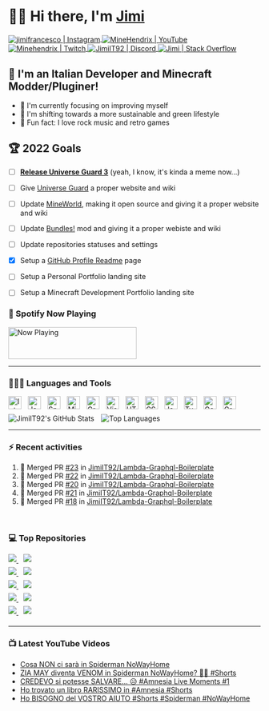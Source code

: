 # 👋🏼 Hi there, I'm <a href="https://stackoverflow.com/users/2695796/jimi" target="_blank">Jimi</a>
<a href="https://www.instagram.com/jimifrancesco/" target="_blank">
  <img align="center" alt="jimifrancesco | Instagram" title="Instagram" src="https://img.shields.io/badge/jimifrancesco-e4405f?style=flat-square&logo=instagram&logoColor=white" />
</a>
<a href="https://www.youtube.com/channel/UCQMKod7OLyusuyzV4dSHBvQ" target="_blank">
  <img align="center" alt="MineHendrix | YouTube" title="YouTube" src="https://img.shields.io/youtube/channel/subscribers/UCQMKod7OLyusuyzV4dSHBvQ?label=%20MineHendrix&logo=youtube&style=flat-square" />
</a>
<a href="https://www.twitch.tv/minehendrix" target="_blank">
  <img align="center" alt="Minehendrix | Twitch" title="Twitch" src="https://img.shields.io/twitch/status/minehendrix?color=9146FF&label=Minehendrix&logo=twitch&logoColor=white&style=flat-square" />
</a>
<a href="http://discordapp.com/users/155469699109486592" target="_blank">
  <img align="center" alt="JimiIT92 | Discord" title="Discord" src="https://img.shields.io/badge/JimiIT92-5865F2?style=flat-square&logo=discord&logoColor=white" />
</a>
<a href="https://stackoverflow.com/users/2695796/jimi" target="_blank">
  <img align="center" alt="Jimi | Stack Overflow" title="Stack Overflow" src="https://img.shields.io/badge/Jimi-FF6719?style=flat-square&logo=stackoverflow&logoColor=white" />
</a>

## 🍝 I'm an Italian Developer and Minecraft Modder/Pluginer!

- 🥊 I'm currently focusing on improving myself
- 🌳 I'm shifting towards a more sustainable and green lifestyle
- 🎸 Fun fact: I love rock music and retro games

## 🏆 2022 Goals

- [ ] <u>**Release Universe Guard 3**</u> (yeah, I know, it's kinda a meme now...)
- [ ] Give <a href="https://ore.spongepowered.org/Francesco_Jimi/Universe-Guard" target="_blank">Universe Guard</a> a proper website and wiki
- [ ] Update <a href="https://mineworldminecraft.altervista.org/blog/" target="_blank">MineWorld</a>, making it open source and giving it a proper website and wiki
- [ ] Update <a href="https://www.curseforge.com/minecraft/mc-mods/bundles-mod" target="_blank">Bundles!</a> mod and giving it a proper webiste and wiki
- [ ] Update repositories statuses and settings
- [x] Setup a <a href="https://github.com/JimiIT92" target="_blank">GitHub Profile Readme</a>[]() page
- [ ] Setup a Personal Portfolio landing site
- [ ] Setup a Minecraft Development Portfolio landing site


### 🎵 Spotify Now Playing

<img src="https://novatorem-jimiit92.vercel.app/api/spotify" width="256" height="64" alt="Now Playing">

<hr />

### 👨🏼‍💻 Languages and Tools

<a href="https://www.jetbrains.com/idea/" target="_blank"><img align="left" alt="IntelliJ Idea" title="IntelliJ Idea" width="26px" style="margin-right: 13px" src="https://ico.now.sh/intellijidea/4697ff" /></a>
<a href="https://www.java.com/" target="_blank"><img align="left" alt="Java" title="Java" width="26px" style="margin-right: 13px" src="https://ico.now.sh/java/F08705" /></a>
<a href="https://www.spongepowered.org/" target="_blank"><img align="left" alt="Sponge" title="Sponge" width="26px" style="margin-right: 13px" src="https://www.spongepowered.org/assets/img/icons/spongie-mark.svg" /></a>
<a href="https://forums.minecraftforge.net/" target="_blank"><img align="left" alt="Minecraft Forge" title="Minecraft Forge" width="26px" style="margin-right: 13px" src="https://ico.now.sh/curseforge/ED2D2F" /></a>
<a href="https://trello.com/" target="_blank"><img align="left" alt="GraphQL" title="GraphQL" width="26px" style="margin-right: 13px" src="https://ico.now.sh/trello/0052CC" /></a>
<a href="https://code.visualstudio.com/" target="_blank"><img align="left" alt="Visual Studio Code" title="Visual Studio Code" width="26px" style="margin-right: 13px" src="https://ico.now.sh/visualstudiocode/007ACC" /></a>
<a href="https://www.w3schools.com/html/" target="_blank"><img align="left" alt="HTML 5" title="HTML 5" width="26px" style="margin-right: 13px" src="https://ico.now.sh/html5/E34F26" /></a>
<a href="https://www.w3schools.com/css/" target="_blank"><img align="left" alt="CSS 3" title="CSS 3" width="26px" style="margin-right: 13px" src="https://ico.now.sh/css3/1572B6" /></a>
<a href="https://www.w3schools.com/js/" target="_blank"><img align="left" alt="Javascript" title="Javascript" width="26px" style="margin-right: 13px" src="https://ico.now.sh/javascript/F7DF1E" /></a>
<a href="https://www.typescriptlang.org/" target="_blank"><img align="left" alt="Typescript" title="Typescript" width="26px" style="margin-right: 13px" src="https://ico.now.sh/typescript/3178C6" /></a>
<a href="https://go.dev/" target="_blank"><img align="left" alt="GoLang" title="GoLang" width="26px" style="margin-right: 13px" src="https://ico.now.sh/go/00ADD8" /></a>
<a href="https://graphql.org/" target="_blank"><img align="left" alt="GraphQL" title="GraphQL" width="26px" style="margin-right: 13px" src="https://ico.now.sh/graphql/E10098" /></a>

<br/>
<br/>
<img align="center" alt="JimiIT92's GitHub Stats" src="https://github-readme-stats.vercel.app/api?username=JimiIT92&show_icons=true&hide_border=true&theme=dark&hide=prs" />
<img align="center" alt="Top Languages" style="margin-left: 10px" src="https://github-readme-stats.vercel.app/api/top-langs/?username=JimiIT92&layout=compact&theme=dark&langs_count=10&hide_border=true" />


<hr />

### ⚡ Recent activities
<!--START_SECTION:activity-->
1. 🎉 Merged PR [#23](https://github.com/JimiIT92/Lambda-Graphql-Boilerplate/pull/23) in [JimiIT92/Lambda-Graphql-Boilerplate](https://github.com/JimiIT92/Lambda-Graphql-Boilerplate)
2. 🎉 Merged PR [#22](https://github.com/JimiIT92/Lambda-Graphql-Boilerplate/pull/22) in [JimiIT92/Lambda-Graphql-Boilerplate](https://github.com/JimiIT92/Lambda-Graphql-Boilerplate)
3. 🎉 Merged PR [#20](https://github.com/JimiIT92/Lambda-Graphql-Boilerplate/pull/20) in [JimiIT92/Lambda-Graphql-Boilerplate](https://github.com/JimiIT92/Lambda-Graphql-Boilerplate)
4. 🎉 Merged PR [#21](https://github.com/JimiIT92/Lambda-Graphql-Boilerplate/pull/21) in [JimiIT92/Lambda-Graphql-Boilerplate](https://github.com/JimiIT92/Lambda-Graphql-Boilerplate)
5. 🎉 Merged PR [#18](https://github.com/JimiIT92/Lambda-Graphql-Boilerplate/pull/18) in [JimiIT92/Lambda-Graphql-Boilerplate](https://github.com/JimiIT92/Lambda-Graphql-Boilerplate)
<!--END_SECTION:activity-->

<br/>

### 💻 Top Repositories

<a href="https://github.com/JimiIT92/UniverseGuard2">
  <img align="center" style="margin-bottom: 10px" src="https://github-readme-stats.vercel.app/api/pin/?username=JimiIT92&repo=UniverseGuard2&show_icons=true&hide_border=true&theme=dark" />
</a>
<a href="https://github.com/JimiIT92/ItemAlert">
  <img align="center" style="margin-bottom: 10px;margin-left: 10px;" src="https://github-readme-stats.vercel.app/api/pin/?username=JimiIT92&repo=ItemAlert&show_icons=true&hide_border=true&theme=dark" />
</a>

<br />

<a href="https://github.com/JimiIT92/BundlesMod">
  <img align="center" style="margin-bottom: 10px" src="https://github-readme-stats.vercel.app/api/pin/?username=JimiIT92&repo=BundlesMod&show_icons=true&hide_border=true&theme=dark" />
</a>
<a href="https://github.com/JimiIT92/BetterSnowierSnow">
  <img align="center" style="margin-bottom: 10px;margin-left: 10px;" src="https://github-readme-stats.vercel.app/api/pin/?username=JimiIT92&repo=BetterSnowierSnow&show_icons=true&hide_border=true&theme=dark" />
</a>

<br />

<a href="https://github.com/JimiIT92/TwitchSpawn">
  <img align="center" style="margin-bottom: 10px" src="https://github-readme-stats.vercel.app/api/pin/?username=JimiIT92&repo=TwitchSpawn&show_icons=true&hide_border=true&theme=dark" />
</a>
<a href="https://github.com/JimiIT92/NameTagKeeper">
  <img align="center" style="margin-bottom: 10px;margin-left: 10px;" src="https://github-readme-stats.vercel.app/api/pin/?username=JimiIT92&repo=NameTagKeeper&show_icons=true&hide_border=true&theme=dark" />
</a>

<br />

<a href="https://github.com/JimiIT92/snow_on_stairs">
  <img align="center" style="margin-bottom: 10px" src="https://github-readme-stats.vercel.app/api/pin/?username=JimiIT92&repo=snow_on_stairs&show_icons=true&hide_border=true&theme=dark" />
</a>
<a href="https://github.com/JimiIT92/Elmah.io-Go">
  <img align="center" style="margin-bottom: 10px;margin-left: 10px;" src="https://github-readme-stats.vercel.app/api/pin/?username=JimiIT92&repo=Elmah.io-Go&show_icons=true&hide_border=true&theme=dark" />
</a>

<br />

<a href="https://github.com/JimiIT92/Lambda-Graphql-Boilerplate">
  <img align="center" style="margin-bottom: 10px" src="https://github-readme-stats.vercel.app/api/pin/?username=JimiIT92&repo=Lambda-Graphql-Boilerplate&show_icons=true&hide_border=true&theme=dark" />
</a>
<a href="https://github.com/JimiIT92/ALBResponse">
  <img align="center" style="margin-bottom: 10px;margin-left: 10px;" src="https://github-readme-stats.vercel.app/api/pin/?username=JimiIT92&repo=ALBResponse&show_icons=true&hide_border=true&theme=dark" />
</a>

<hr />

### 📺 Latest YouTube Videos
<!-- YOUTUBE:START -->
- [Cosa NON ci sarà in Spiderman NoWayHome](https://www.youtube.com/watch?v=Sse7PTTctHE)
- [ZIA MAY diventa VENOM in Spiderman NoWayHome? 🤷‍♂️ #Shorts](https://www.youtube.com/watch?v=swf3wxmxkVU)
- [CREDEVO si potesse SALVARE... 😥 #Amnesia Live Moments #1](https://www.youtube.com/watch?v=CUIcH0PAAh0)
- [Ho trovato un libro RARISSIMO in #Amnesia #Shorts](https://www.youtube.com/watch?v=Ioaz0dywlIs)
- [Ho BISOGNO del VOSTRO AIUTO #Shorts #Spiderman #NoWayHome](https://www.youtube.com/watch?v=BEObmIpRqwQ)
<!-- YOUTUBE:END -->